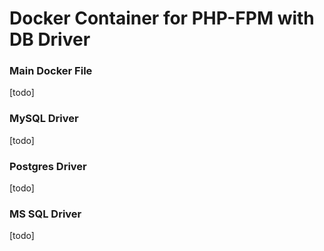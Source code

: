 # Docker Container for PHP-FPM with DB Driver

### Main Docker File

[todo]

### MySQL Driver

[todo]

### Postgres Driver

[todo]

### MS SQL Driver

[todo]

